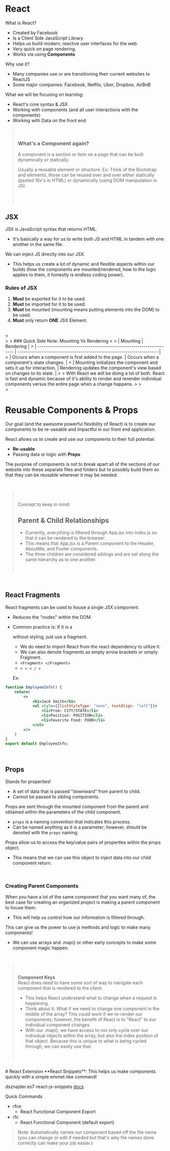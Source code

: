 # React

What is React?

- Created by Facebook
- Is a Client Side JavaScript Library
- Helps us build modern, reactive user interfaces for the web.
- Very quick on page rendering.
- Works via using **Components**

Why use it?

- Many companies use or are transitioning their current websites to ReactJS
- Some major companies: Facebook, Netflix, Uber, Dropbox, AirBnB

What we will be focusing on learning:

- React's core syntax & JSX
- Working with components (and all user interactions with the components)
- Working with Data on the front end

> <br>
>
> ### What's a Component again?
>
> A component is a section or item on a page that can be built dynamically or statically.
>
> Usually a reusable element or structure.
> Ex: Think of the Bootstrap <CardDeck > and <Card > elements, those can be reused over and over either statically (pasted 10x's in HTML) or dynamically (using DOM manipulation in JS).
>
> <br>
> <br>

## JSX

JSX is JavaScript syntax that returns HTML.

- It's basically a way for us to write both JS and HTML in tandem with one another in the same file.

We can inject JS directly into our JSX.

- This helps us create a lot of dynamic and flexible aspects within our builds (how the components are mounted/rendered, how to the logic applies to them, it honestly is endless coding power).

### **Rules of JSX**

1. **Must** be exported for it to be used.
2. **Must** be imported for it to be used.
3. **Must** be mounted (mounting means putting elements into the DOM) to be used.
4. **Must** only return **ONE** JSX Element.

<br>
> <br>
>
> ### Quick Side Note: Mounting Vs Rendering
>
> | Mounting                                                           | Rendering                                                             |
> | ------------------------------------------------------------------ | --------------------------------------------------------------------- |
> | Occurs when a component is first added to the page.                | Occurs when a component's state changes.                              |
> | Mounting initializes the component and sets it up for interaction. | Rendering updates the component's view based on changes to its state. |
>
> With React we will be doing a lot of both. React is fast and dynamic because of it's ability to render and rerender individual components versus the entire page when a change happens.
>
> <br>
> <br>

# Reusable Components & Props

Our goal (and the awesome powerful flexibility of React) is to create our components to be re-useable and impactful in our front end application.

React allows us to create and use our components to their full potential:
- **Re-usable**
- Passing data or logic with **Props**

The purpose of components is not to break apart all of the sections of our website into these separate files and folders but to possibly build them so that they can be reusable wherever it may be needed.

<br>

> <br>
>
> Concept to keep in mind:
> ## Parent & Child Relationships
> - Currently, everything is filtered through App.jsx into index.js so that it can be rendered to the browser.
> - This means that App.jsx is a Parent component to the Header, AboutMe, and Footer components.
> - The three children are considered siblings and are set along the same hierarchy as to one another.
>
> <br>
<br>

## React Fragments

React fragments can be used to house a single JSX component.
- Reduces the "nodes" within the DOM.
- Common practice is: If it is a <div> without styling, just use a fragment.
    - We do need to import React from the react dependency to utilize it.
    - We can also denote fragments as empty arrow brackets or simply Fragment.
    - ``<Fragment> </Fragment>``
    - ``< > < / >``

    Ex:
``` jsx
function EmployeeInfo() {
    return(
        <>
            <h1>Jack Smith</h1>
            <ul style={{listStyleType: "none", textAlign: "left"}}>
                <li>From: CITY/STATE</li>
                <li>Position: POSITION</li>
                <li>Favorite Food: FOOD</li>
            </ul>
        </>
    )
}
export default EmployeeInfo;
```

<br>

## Props

Stands for properties!
- A set of data that is passed "downward" from parent to child. 
- Cannot be passed to sibling components.

Props are sent through the mounted component from the parent and obtained within the parameters of the child component.
- ``props`` is a naming convention that indicates this process.
- Can be named anything as it is a parameter; however, should be denoted with the ``props`` naming.

Props allow us to access the key/value pairs of properties within the props object.
- This means that we can use this object to inject data into our child component return.

<br>

### Creating Parent Components

When you have a lot of the same component that you want many of, the best case for creating an organized project is making a parent component to house them.
- This will help us control how our information is filtered through.

This can give us the power to use js methods and logic to make many components! 
- We can use arrays and .map() or other early concepts to make some component magic happen.

<br>

> <br>
>
> **Component Keys**
> <br>
> React does need to have some sort of way to navigate each component that is rendered to the client.
> - This helps React understand what to change when a request is happening.
> - Think about it: What if we need to change one component in the middle of the array? This could work if we re-render our components; however, the benefit of React is to "React" to our individual component changes.
> - With our .map(), we have access to not only cycle over our individual objects within the array, but also the index position of that object. Because this is unique to what is being cycled through, we can easily use that.
>
> <br>
<br>
# React Extension
**React Snippets**: This helps us make components quickly with a simple emmet-like command!

dsznajder.es7-react-js-snippets
[docs](https://github.com/ults-io/vscode-react-javascript-snippets/blob/HEAD/docs/Snippets.md)

Quick Commands
- rfce
    - React Functional Component Export
- rfc
    - React Functional Component (default export)

> Note: Automatically names our component based off the file name (you can change or edit if needed but that's why file names done correctly can make your job easier.)
<br>